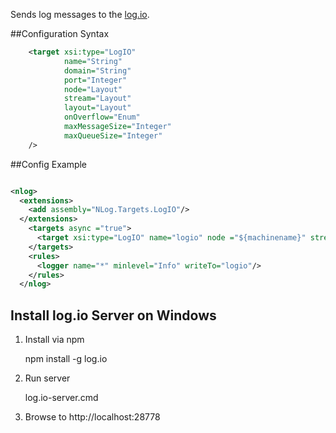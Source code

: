 Sends log messages to the [log.io](http://logio.org/).

##Configuration Syntax
```xml
    <target xsi:type="LogIO"
            name="String"
            domain="String" 
            port="Integer"
            node="Layout"
            stream="Layout"
            layout="Layout"
            onOverflow="Enum"
            maxMessageSize="Integer"
            maxQueueSize="Integer"
    />
```

##Config Example
```xml

<nlog> 
  <extensions> 
    <add assembly="NLog.Targets.LogIO"/> 
  </extensions> 
    <targets async ="true">
      <target xsi:type="LogIO" name="logio" node ="${machinename}" stream="${logger}"/>
    </targets>
    <rules>
      <logger name="*" minlevel="Info" writeTo="logio"/>
    </rules>
  </nlog>

```


## Install log.io Server on Windows

1) Install via npm

    npm install -g log.io

2) Run server

    log.io-server.cmd

3) Browse to http://localhost:28778
